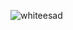
<!---
extendAnas/extendAnas is a ✨ special ✨ repository because its `README.md` (this file) appears on your GitHub profile.
You can click the Preview link to take a look at your changes.
--->
![whiteesad](https://github.com/user-attachments/assets/fd68113e-1abc-4da6-8beb-7f02b8b2fbf9)






























